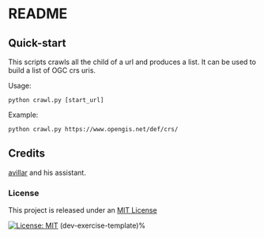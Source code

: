 # README

## Quick-start

This scripts crawls all the child of a url and produces a list. It can be used to build a list of OGC crs uris.

Usage:

```
python crawl.py [start_url]
```

Example:

```
python crawl.py https://www.opengis.net/def/crs/
```

## Credits

[avillar](https://github.com/avillar) and his assistant.

### License

This project is released under an [MIT License](./LICENSE)

[![License: MIT](https://img.shields.io/badge/License-MIT-yellow.svg)](https://opensource.org/licenses/MIT)
(dev-exercise-template)%